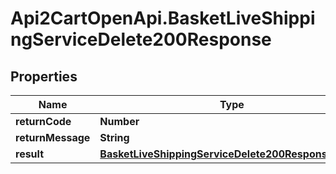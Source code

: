 # Api2CartOpenApi.BasketLiveShippingServiceDelete200Response

## Properties

Name | Type | Description | Notes
------------ | ------------- | ------------- | -------------
**returnCode** | **Number** |  | [optional] 
**returnMessage** | **String** |  | [optional] 
**result** | [**BasketLiveShippingServiceDelete200ResponseResult**](BasketLiveShippingServiceDelete200ResponseResult.md) |  | [optional] 


